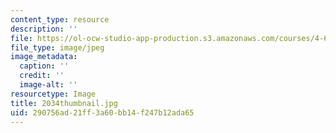 ```yaml
---
content_type: resource
description: ''
file: https://ol-ocw-studio-app-production.s3.amazonaws.com/courses/4-614-religious-architecture-and-islamic-cultures-fall-2002/290756ad21ff3a60bb14f247b12ada65_2034thumbnail.jpg
file_type: image/jpeg
image_metadata:
  caption: ''
  credit: ''
  image-alt: ''
resourcetype: Image
title: 2034thumbnail.jpg
uid: 290756ad-21ff-3a60-bb14-f247b12ada65
---
```

